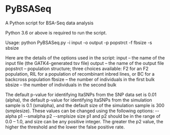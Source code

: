 # PyBSASeq
A Python script for BSA-Seq data analysis

Python 3.6 or above is required to run the script. 

Usage:
python PyBSASeq.py -i input -o output -p popstrct -f fbsize -s sbsize

Here are the details of the options used in the script:
input – the name of the input file (the GATK4-generated tsv file)
output – the name of the output file
popstrct – population structure; three choices available: F2 for an F2 population, RIL for a population of recombinant inbred lines, or BC for a backcross population
fbsize – the number of individuals in the first bulk
sbsize – the number of individuals in the second bulk

The default p-value for identifying ltaSNPs from the SNP data set is 0.01 (alpha), the default p-value for identifying ltaSNPs from the simulation sample is 0.1 (smalpha), and the default size of the simulation sample is 300 (smplesize). These values can be changed using the following options: 
--alpha p1 --smalpha p2 --smplsize size 
p1 and p2 should be in the range of 0.0 – 1.0, and size can be any positive integer. The greater the p2 value, the higher the threshold and the lower the false positive rate.
